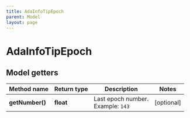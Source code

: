 ```yaml
---
title: AdaInfoTipEpoch
parent: Model
layout: page
---
```


# AdaInfoTipEpoch

## Model getters

Method name | Return type | Description | Notes
------------ | ------------- | ------------- | -------------
**getNumber()** | **float** | Last epoch number. <br>Example: `143` | [optional]

